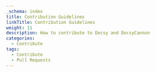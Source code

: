 ```yaml
---
_schema: index
title: Contribution Guidelines
linkTitle: Contribution Guidelines
weight: 11
description: How to contribute to Docsy and DocsyCannon
categories:
  - Contribute
tags:
  - Contribute
  - Pull Requests
---
```

